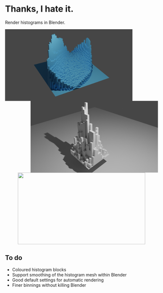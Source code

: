 # Thanks, I hate it.
Render histograms in Blender.

<img align="left" width="420" height="236" src="examples/e1.png">
<img align="right" width="420" height="236" src="examples/lb1.png">
</br>
<p align="center">
  <img width="420" height="236" src="examples/dp1.gif">
</p>

To do
-----
* Coloured histogram blocks
* Support smoothing of the histogram mesh within Blender
* Good default settings for automatic rendering
* Finer binnings without killing Blender
